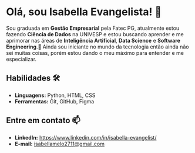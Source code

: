 # Olá, sou Isabella Evangelista! 👋

Sou graduada em **Gestão Empresarial** pela Fatec PG, atualmente estou fazendo **Ciência de Dados** na UNIVESP e estou buscando aprender e me aprimorar nas áreas de **Inteligência Artificial**, **Data Science** e **Software Engineering**.🌱
Ainda sou iniciante no mundo da tecnologia então ainda não sei muitas coisas, porém estou dando o meu máximo para entender e me especializar.

## Habilidades 🛠️
- **Linguagens:** Python, HTML, CSS
- **Ferramentas:** Git, GitHub, Figma

## Entre em contato 📫
- **LinkedIn:** https://www.linkedin.com/in/isabella-evangelist/
- **E-mail:** isabellamelo2711@gmail.com
